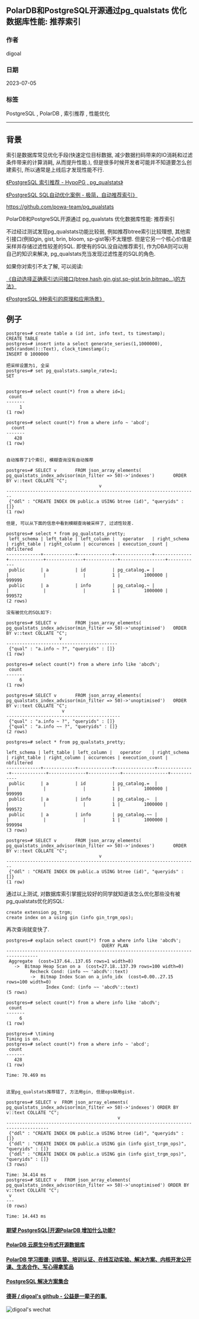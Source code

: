 ## PolarDB和PostgreSQL开源通过pg_qualstats 优化数据库性能: 推荐索引   
    
### 作者    
digoal    
    
### 日期    
2023-07-05    
    
### 标签    
PostgreSQL , PolarDB , 索引推荐 , 性能优化      
    
----    
    
## 背景    
索引是数据库常见优化手段(快速定位目标数据, 减少数据扫码带来的IO消耗和过滤条件带来的计算消耗, 从而提升性能.), 但是很多时候开发者可能并不知道要怎么创建索引, 所以通常是上线后才发现性能不行.    
  
[《PostgreSQL 索引推荐 - HypoPG , pg_qualstats》](../201908/20190804_02.md)    
  
[《PostgreSQL SQL自动优化案例 - 极简，自动推荐索引》](../201801/20180111_02.md)    
  
https://github.com/powa-team/pg_qualstats  
  
PolarDB和PostgreSQL开源通过 pg_qualstats 优化数据库性能: 推荐索引   
  
  
不过经过测试发现pg_qualstats功能比较弱, 例如推荐btree索引比较理想, 其他索引接口(例如gin, gist, brin, bloom, sp-gist等)不太理想. 但是它另一个核心价值是采样并存储过滤性较差的SQL. 即使有的SQL没自动推荐索引, 作为DBA则可以用自己的知识来解决, pg_qualstats充当发现过滤性差的SQL的角色.    
  
如果你对索引不太了解, 可以阅读:   
  
[《自动选择正确索引访问接口(btree,hash,gin,gist,sp-gist,brin,bitmap...)的方法》](../201706/20170617_01.md)       
     
[《PostgreSQL 9种索引的原理和应用场景》](../201706/20170627_01.md)      
  
## 例子  
  
```  
postgres=# create table a (id int, info text, ts timestamp);  
CREATE TABLE  
postgres=# insert into a select generate_series(1,1000000), md5(random()::Text), clock_timestamp();  
INSERT 0 1000000  
  
把采样设置为1, 全采  
postgres=# set pg_qualstats.sample_rate=1;  
SET  
  
  
postgres=# select count(*) from a where id=1;  
 count    
-------  
     1  
(1 row)  
  
postgres=# select count(*) from a where info ~ 'abcd';    
  count    
-------  
   428  
(1 row)  
  
  
自动推荐了1个索引, 模糊查询没有自动推荐  
  
postgres=# SELECT v       FROM json_array_elements( pg_qualstats_index_advisor(min_filter => 50)->'indexes')       ORDER BY v::text COLLATE "C";  
                                   v    
------------------------------------------------------------------------  
 {"ddl" : "CREATE INDEX ON public.a USING btree (id)", "queryids" : []}  
(1 row)  
  
但是, 可以从下面的信息中看到模糊查询被采样了, 过滤性较差.  
  
postgres=# select * from pg_qualstats_pretty;  
 left_schema | left_table | left_column |   operator   | right_schema | right_table | right_column | occurences | execution_count | nbfiltered    
-------------+------------+-------------+--------------+--------------+-------------+--------------+------------+-----------------+------------  
 public      | a          | id          | pg_catalog.= |              |             |              |          1 |         1000000 |     999999  
 public      | a          | info        | pg_catalog.~ |              |             |              |          1 |         1000000 |     999572  
(2 rows)  
  
没有被优化的SQL如下:  
  
postgres=# SELECT v       FROM json_array_elements( pg_qualstats_index_advisor(min_filter => 50)->'unoptimised')   ORDER BY v::text COLLATE "C";  
                    v    
------------------------------------------  
 {"qual" : "a.info ~ ?", "queryids" : []}  
(1 row)  
  
postgres=# select count(*) from a where info like 'abcd%';    
 count    
-------  
     6  
(1 row)  
  
postgres=# SELECT v       FROM json_array_elements( pg_qualstats_index_advisor(min_filter => 50)->'unoptimised')   ORDER BY v::text COLLATE "C";  
                     v    
-------------------------------------------  
 {"qual" : "a.info ~ ?", "queryids" : []}  
 {"qual" : "a.info ~~ ?", "queryids" : []}  
(2 rows)  
  
postgres=# select * from pg_qualstats_pretty;  
  
left_schema | left_table | left_column |   operator    | right_schema | right_table | right_column | occurences | execution_count | nbfiltered    
-------------+------------+-------------+---------------+--------------+-------------+--------------+------------+-----------------+------------  
 public      | a          | id          | pg_catalog.=  |              |             |              |          1 |         1000000 |     999999  
 public      | a          | info        | pg_catalog.~  |              |             |              |          1 |         1000000 |     999572  
 public      | a          | info        | pg_catalog.~~ |              |             |              |          1 |         1000000 |     999994  
(3 rows)  
  
postgres=# SELECT v       FROM json_array_elements( pg_qualstats_index_advisor(min_filter => 50)->'indexes')       ORDER BY v::text COLLATE "C";  
                                   v    
------------------------------------------------------------------------  
 {"ddl" : "CREATE INDEX ON public.a USING btree (id)", "queryids" : []}  
(1 row)  
```  
  
通过以上测试, 对数据库索引掌握比较好的同学就知道该怎么优化那些没有被pg_qualstats优化的SQL:     
  
```  
create extension pg_trgm;  
create index on a using gin (info gin_trgm_ops);  
```  
  
再次查询就变快了.  
  
```  
postgres=# explain select count(*) from a where info like 'abcd%';    
                                    QUERY PLAN                                      
----------------------------------------------------------------------------------  
 Aggregate  (cost=137.64..137.65 rows=1 width=8)  
   ->  Bitmap Heap Scan on a  (cost=27.18..137.39 rows=100 width=0)  
         Recheck Cond: (info ~~ 'abcd%'::text)  
         ->  Bitmap Index Scan on a_info_idx  (cost=0.00..27.15 rows=100 width=0)  
               Index Cond: (info ~~ 'abcd%'::text)  
(5 rows)  
  
postgres=# select count(*) from a where info like 'abcd%';    
 count   
-------  
     6  
(1 row)  
  
postgres=# \timing  
Timing is on.  
postgres=# select count(*) from a where info ~ 'abcd';    
 count   
-------  
   428  
(1 row)  
  
Time: 70.469 ms  
  
  
这里pg_qualstats推荐错了, 方法用gin, 但是ops缺用gist.  
  
postgres=# SELECT v  FROM json_array_elements(  pg_qualstats_index_advisor(min_filter => 50)->'indexes') ORDER BY v::text COLLATE "C";  
                                          v                                             
--------------------------------------------------------------------------------------  
 {"ddl" : "CREATE INDEX ON public.a USING btree (id)", "queryids" : []}  
 {"ddl" : "CREATE INDEX ON public.a USING gin (info gist_trgm_ops)", "queryids" : []}  
 {"ddl" : "CREATE INDEX ON public.a USING gin (info gist_trgm_ops)", "queryids" : []}  
(3 rows)  
  
Time: 34.414 ms  
postgres=# SELECT v   FROM json_array_elements( pg_qualstats_index_advisor(min_filter => 50)->'unoptimised') ORDER BY v::text COLLATE "C";  
 v   
---  
(0 rows)  
  
Time: 14.443 ms  
```  
     
  
#### [期望 PostgreSQL|开源PolarDB 增加什么功能?](https://github.com/digoal/blog/issues/76 "269ac3d1c492e938c0191101c7238216")
  
  
#### [PolarDB 云原生分布式开源数据库](https://github.com/ApsaraDB "57258f76c37864c6e6d23383d05714ea")
  
  
#### [PolarDB 学习图谱: 训练营、培训认证、在线互动实验、解决方案、内核开发公开课、生态合作、写心得拿奖品](https://www.aliyun.com/database/openpolardb/activity "8642f60e04ed0c814bf9cb9677976bd4")
  
  
#### [PostgreSQL 解决方案集合](../201706/20170601_02.md "40cff096e9ed7122c512b35d8561d9c8")
  
  
#### [德哥 / digoal's github - 公益是一辈子的事.](https://github.com/digoal/blog/blob/master/README.md "22709685feb7cab07d30f30387f0a9ae")
  
  
![digoal's wechat](../pic/digoal_weixin.jpg "f7ad92eeba24523fd47a6e1a0e691b59")
  
